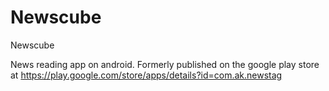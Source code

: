 # Newscube
Newscube

News reading app on android. Formerly published on the google play store at https://play.google.com/store/apps/details?id=com.ak.newstag

